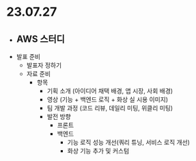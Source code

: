 # 23.07.27

- AWS 스터디
  - 
- 발표 준비
  - 발표자 정하기
  - 자료 준비
    - 항목
      - 기획 소개 (아이디어 채택 배경, 앱 시장, 사회 배경)
      - 영상 (기능 + 백엔드 로직 + 화상 실 시용 이미지)
      - 팀 개발 과정 (코드 리뷰, 데일리 미팅, 위클리 미팅)
      - 발전 방향
        - 프론트
        - 백엔드
          - 기능 로직 성능 개선(쿼리 튜닝, 서비스 로직 개선)
          - 화상 기능 추가 및 커스텀